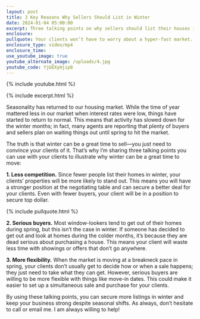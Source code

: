 ```yaml
---
layout: post
title: 3 Key Reasons Why Sellers Should List in Winter
date: 2024-01-04 05:00:00
excerpt: Three talking points on why sellers should list their houses in winter.
enclosure:
pullquote: Your clients won’t have to worry about a hyper-fast market.
enclosure_type: video/mp4
enclosure_time:
use_youtube_image: true
youtube_alternate_image: /uploads/4.jpg
youtube_code: YjUEXyHjip8
---
```

{% include youtube.html %}

{% include excerpt.html %}

Seasonality has returned to our housing market. While the time of year mattered less in our market when interest rates were low, things have started to return to normal. This means that activity has slowed down for the winter months; in fact, many agents are reporting that plenty of buyers and sellers plan on waiting things out until spring to hit the market.&nbsp;

The truth is that winter can be a great time to sell—you just need to convince your clients of it. That’s why I’m sharing three talking points you can use with your clients to illustrate why winter can be a great time to move:

**1\. Less competition.** Since fewer people list their homes in winter, your clients’ properties will be more likely to stand out. This means you will have a stronger position at the negotiating table and can secure a better deal for your clients. Even with fewer buyers, your client will be in a position to secure top dollar.&nbsp;

{% include pullquote.html %}

**2\. Serious buyers.** Most window-lookers tend to get out of their homes during spring, but this isn’t the case in winter. If someone has decided to get out and look at homes during the colder months, it’s because they are dead serious about purchasing a house. This means your client will waste less time with showings or offers that don’t go anywhere.&nbsp;

**3\. More flexibility.** When the market is moving at a breakneck pace in spring, your clients don’t usually get to decide how or when a sale happens; they just need to take what they can get. However, serious buyers are willing to be more flexible with things like move-in dates. This could make it easier to set up a simultaneous sale and purchase for your clients.&nbsp;

By using these talking points, you can secure more listings in winter and keep your business strong despite seasonal shifts. As always, don’t hesitate to call or email me. I am always willing to help!